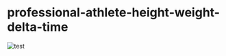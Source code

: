 # professional-athlete-height-weight-delta-time

![test](https://github.com/pax6pax6/professional-athlete-height-weight-delta-time/edit/master/README.mdprofessional-athlete-height-weight-delta-time/heatmap-generation/animatedHeatmap/footballHeatmap.gif)
